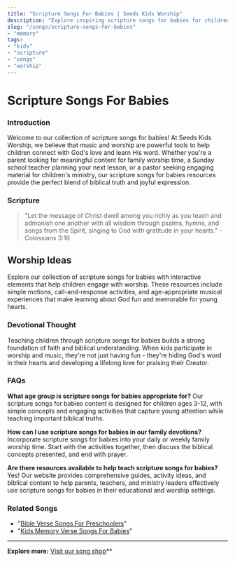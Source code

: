 ```yaml
---
title: "Scripture Songs For Babies | Seeds Kids Worship"
description: "Explore inspiring scripture songs for babies for children's worship and faith development. Biblical music resources for families and ministry."
slug: "/songs/scripture-songs-for-babies"
- "memory"
tags:
- "kids"
- "scripture"
- "songs"
- "worship"
---
```


# Scripture Songs For Babies

### Introduction

Welcome to our collection of scripture songs for babies! At Seeds Kids Worship, we believe that music and worship are powerful tools to help children connect with God's love and learn His word. Whether you're a parent looking for meaningful content for family worship time, a Sunday school teacher planning your next lesson, or a pastor seeking engaging material for children's ministry, our scripture songs for babies resources provide the perfect blend of biblical truth and joyful expression.

### Scripture

> "Let the message of Christ dwell among you richly as you teach and admonish one another with all wisdom through psalms, hymns, and songs from the Spirit, singing to God with gratitude in your hearts." - Colossians 3:16

## Worship Ideas

Explore our collection of scripture songs for babies with interactive elements that help children engage with worship. These resources include simple motions, call-and-response activities, and age-appropriate musical experiences that make learning about God fun and memorable for young hearts.

### Devotional Thought

Teaching children through scripture songs for babies builds a strong foundation of faith and biblical understanding. When kids participate in worship and music, they're not just having fun - they're hiding God's word in their hearts and developing a lifelong love for praising their Creator.

### FAQs

**What age group is scripture songs for babies appropriate for?**
Our scripture songs for babies content is designed for children ages 3-12, with simple concepts and engaging activities that capture young attention while teaching important biblical truths.

**How can I use scripture songs for babies in our family devotions?**
Incorporate scripture songs for babies into your daily or weekly family worship time. Start with the activities together, then discuss the biblical concepts presented, and end with prayer.

**Are there resources available to help teach scripture songs for babies?**
Yes! Our website provides comprehensive guides, activity ideas, and biblical content to help parents, teachers, and ministry leaders effectively use scripture songs for babies in their educational and worship settings.

### Related Songs

- "[Bible Verse Songs For Preschoolers](/songs/bible-verse-songs-for-preschoolers/)"
- "[Kids Memory Verse Songs For Babies](/songs/kids-memory-verse-songs-for-babies/)"

---

**Explore more:** [Visit our song shop](https://seedskidsworship.com/shop)**

<!-- Schema Markup -->
<script type="application/ld+json">
{
  "@context": "https://schema.org",
  "@type": "MusicRecording",
  "name": "Scripture Songs For Babies",
  "byArtist": {
    "@type": "MusicGroup",
    "name": "Seeds Kids Worship"
  },
  "isFamilyFriendly": true,
  "url": "https://seedskidsworship.com/songs/scripture-songs-for-babies/"
}
</script>